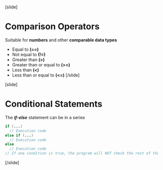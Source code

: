 [slide]
# Comparison Operators
Suitable for **numbers** and other **comparable data types**

* Equal to **(==)**
* Not equal to **(!=)**
* Greater than **(\>)**
* Greater than or equal to **(\>=)**
* Less than **(<)**
* Less than or equal to **(<=)**
[/slide]

[slide]
# Conditional Statements
The ***if-else*** statement can be in a series
```java
if (...) 
  // Execution code
else if (...) 
  // Execution code
else
  // Execution code
// If one condition is true, the program will NOT check the rest of the conditions
``` 
[/slide]